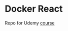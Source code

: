 # Docker React

Repo for Udemy [course](https://www.udemy.com/docker-and-kubernetes-the-complete-guide/)